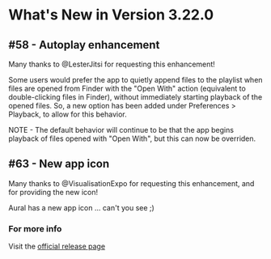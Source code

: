 #  What's New in Version 3.22.0

## #58 - Autoplay enhancement

Many thanks to @LesterJitsi for requesting this enhancement!

Some users would prefer the app to quietly append files to the playlist when files are opened from Finder with the "Open With" action (equivalent to double-clicking files in Finder), without immediately starting playback of the opened files. So, a new option has been added under Preferences > Playback, to allow for this behavior.

NOTE - The default behavior will continue to be that the app begins playback of files opened with "Open With", but this can now be overriden.

## #63 - New app icon

Many thanks to @VisualisationExpo for requesting this enhancement, and for providing the new icon!

Aural has a new app icon ... can't you see ;)   

### **For more info**
Visit the [official release page](https://github.com/kartik-venugopal/aural-player/releases/tag/v3.22.0)
